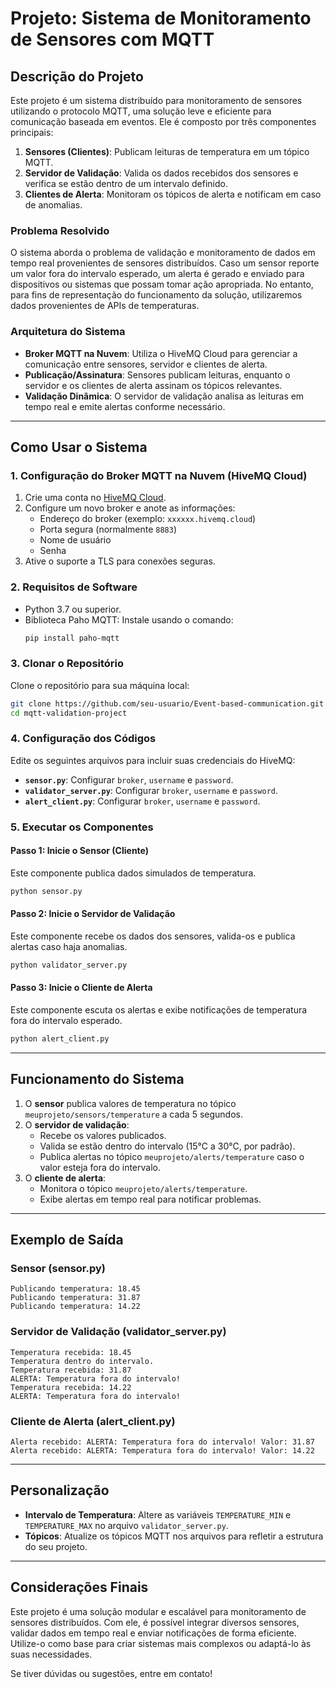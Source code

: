 # Projeto: Sistema de Monitoramento de Sensores com MQTT

## **Descrição do Projeto**
Este projeto é um sistema distribuído para monitoramento de sensores utilizando o protocolo MQTT, uma solução leve e eficiente para comunicação baseada em eventos. Ele é composto por três componentes principais:

1. **Sensores (Clientes)**: Publicam leituras de temperatura em um tópico MQTT.
2. **Servidor de Validação**: Valida os dados recebidos dos sensores e verifica se estão dentro de um intervalo definido.
3. **Clientes de Alerta**: Monitoram os tópicos de alerta e notificam em caso de anomalias.

### **Problema Resolvido**
O sistema aborda o problema de validação e monitoramento de dados em tempo real provenientes de sensores distribuídos. Caso um sensor reporte um valor fora do intervalo esperado, um alerta é gerado e enviado para dispositivos ou sistemas que possam tomar ação apropriada. No entanto, para fins de representação do funcionamento da solução, utilizaremos dados provenientes de APIs de temperaturas. 

### **Arquitetura do Sistema**
- **Broker MQTT na Nuvem**: Utiliza o HiveMQ Cloud para gerenciar a comunicação entre sensores, servidor e clientes de alerta.
- **Publicação/Assinatura**: Sensores publicam leituras, enquanto o servidor e os clientes de alerta assinam os tópicos relevantes.
- **Validação Dinâmica**: O servidor de validação analisa as leituras em tempo real e emite alertas conforme necessário.

---

## **Como Usar o Sistema**

### **1. Configuração do Broker MQTT na Nuvem (HiveMQ Cloud)**

1. Crie uma conta no [HiveMQ Cloud](https://www.hivemq.com/mqtt-cloud/).
2. Configure um novo broker e anote as informações:
   - Endereço do broker (exemplo: `xxxxxx.hivemq.cloud`)
   - Porta segura (normalmente `8883`)
   - Nome de usuário
   - Senha
3. Ative o suporte a TLS para conexões seguras.

### **2. Requisitos de Software**
- Python 3.7 ou superior.
- Biblioteca Paho MQTT: Instale usando o comando:
  ```bash
  pip install paho-mqtt
  ```

### **3. Clonar o Repositório**
Clone o repositório para sua máquina local:
```bash
git clone https://github.com/seu-usuario/Event-based-communication.git
cd mqtt-validation-project
```

### **4. Configuração dos Códigos**
Edite os seguintes arquivos para incluir suas credenciais do HiveMQ:
- **`sensor.py`**: Configurar `broker`, `username` e `password`.
- **`validator_server.py`**: Configurar `broker`, `username` e `password`.
- **`alert_client.py`**: Configurar `broker`, `username` e `password`.

### **5. Executar os Componentes**

#### **Passo 1: Inicie o Sensor (Cliente)**
Este componente publica dados simulados de temperatura.
```bash
python sensor.py
```

#### **Passo 2: Inicie o Servidor de Validação**
Este componente recebe os dados dos sensores, valida-os e publica alertas caso haja anomalias.
```bash
python validator_server.py
```

#### **Passo 3: Inicie o Cliente de Alerta**
Este componente escuta os alertas e exibe notificações de temperatura fora do intervalo esperado.
```bash
python alert_client.py
```

---

## **Funcionamento do Sistema**

1. O **sensor** publica valores de temperatura no tópico `meuprojeto/sensors/temperature` a cada 5 segundos.
2. O **servidor de validação**:
   - Recebe os valores publicados.
   - Valida se estão dentro do intervalo (15°C a 30°C, por padrão).
   - Publica alertas no tópico `meuprojeto/alerts/temperature` caso o valor esteja fora do intervalo.
3. O **cliente de alerta**:
   - Monitora o tópico `meuprojeto/alerts/temperature`.
   - Exibe alertas em tempo real para notificar problemas.

---

## **Exemplo de Saída**

### **Sensor (sensor.py)**
```plaintext
Publicando temperatura: 18.45
Publicando temperatura: 31.87
Publicando temperatura: 14.22
```

### **Servidor de Validação (validator_server.py)**
```plaintext
Temperatura recebida: 18.45
Temperatura dentro do intervalo.
Temperatura recebida: 31.87
ALERTA: Temperatura fora do intervalo!
Temperatura recebida: 14.22
ALERTA: Temperatura fora do intervalo!
```

### **Cliente de Alerta (alert_client.py)**
```plaintext
Alerta recebido: ALERTA: Temperatura fora do intervalo! Valor: 31.87
Alerta recebido: ALERTA: Temperatura fora do intervalo! Valor: 14.22
```

---

## **Personalização**

- **Intervalo de Temperatura**: Altere as variáveis `TEMPERATURE_MIN` e `TEMPERATURE_MAX` no arquivo `validator_server.py`.
- **Tópicos**: Atualize os tópicos MQTT nos arquivos para refletir a estrutura do seu projeto.

---

## **Considerações Finais**

Este projeto é uma solução modular e escalável para monitoramento de sensores distribuídos. Com ele, é possível integrar diversos sensores, validar dados em tempo real e enviar notificações de forma eficiente. Utilize-o como base para criar sistemas mais complexos ou adaptá-lo às suas necessidades.

Se tiver dúvidas ou sugestões, entre em contato!

